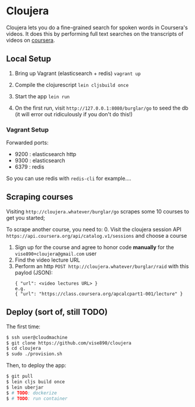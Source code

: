 # Cloujera

Cloujera lets you do a fine-grained search for spoken words in Coursera's
videos. It does this by performing full text searches on the transcripts of
videos on [coursera](http://coursera.org).


## Local Setup

1. Bring up Vagrant (elasticsearch + redis)
   `vagrant up`

2. Compile the clojurescript
   `lein cljsbuild once`

3. Start the app
   `lein run`

4. On the first run, visit `http://127.0.0.1:8080/burglar/go` to seed the db
   (it will error out ridiculously if you don't do this!)


### Vagrant Setup
Forwarded ports:
- 9200 : elasticsearch http
- 9300 : elasticsearch
- 6379 : redis

So you can use redis with `redis-cli` for example....

## Scraping courses

Visiting `http://cloujera.whatever/burglar/go` scrapes some 10 courses to get
you started;

To scrape another course, you need to:
0. Visit the cloujera session API
   `https://api.coursera.org/api/catalog.v1/sessions` and choose a course
1. Sign up for the course and agree to honor code **manually** for the
   `vise890+cloujera@gmail.com` user
3. Find the video lecture URL
2. Perform an http `POST http://cloujera.whatever/burglar/raid` with this
   paylod (JSON):
   ```
   { "url": <video lectures URL> }
   e.g.
   { "url": "https://class.coursera.org/apcalcpart1-001/lecture" }
   ```


## Deploy (sort of, still TODO)

The first time:
```bash
$ ssh user@cloudmachine
$ git clone https://github.com/vise890/cloujera
$ cd cloujera
$ sudo ./provision.sh
```

Then, to deploy the app:
```bash
$ git pull
$ lein cljs build once
$ lein uberjar
$ # TODO: dockerize
$ # TODO: run container
```
